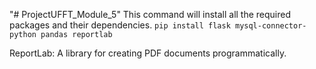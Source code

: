 "# ProjectUFFT_Module_5"
This command will install all the required packages and their dependencies.
`pip install flask mysql-connector-python pandas reportlab`

ReportLab: A library for creating PDF documents programmatically.
